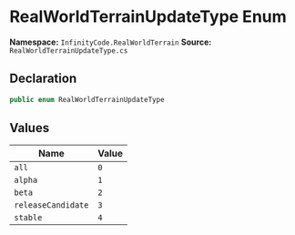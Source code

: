 # RealWorldTerrainUpdateType Enum

**Namespace:** `InfinityCode.RealWorldTerrain`
**Source:** `RealWorldTerrainUpdateType.cs`

## Declaration

```csharp
public enum RealWorldTerrainUpdateType
```

## Values

| Name | Value |
|------|-------|
| `all` | `0` |
| `alpha` | `1` |
| `beta` | `2` |
| `releaseCandidate` | `3` |
| `stable` | `4` |

